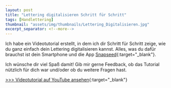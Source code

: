 ```yaml
---
layout: post
title: "Lettering digitalisieren Schritt für Schritt"
tags: [Handlettering]
thumbnail: "assets/img/thumbnails/Lettering_Digitalisieren.jpg"
excerpt_separator: <!--more-->
---
```


Ich habe ein Videotutorial erstellt, in dem ich dir Schritt für Schritt zeige,
wie du ganz einfach dein Lettering digitalisieren kannst.<!--more-->
Alles, was du dafür brauchst ist dein Smartphone und die App
[Snapseed](https://play.google.com/store/apps/details?id=com.niksoftware.snapseed&hl=de){:target="\_blank"}.

Ich wünsche dir viel Spaß damit! Gib mir gerne Feedback, ob das Tutorial
nützlich für dich war und/oder ob du weitere Fragen hast.

[\>\>\> Videotutorial auf YouTube ansehen](https://www.youtube.com/watch?v=4E6X-wtB6Qk){:target="\_blank"}
